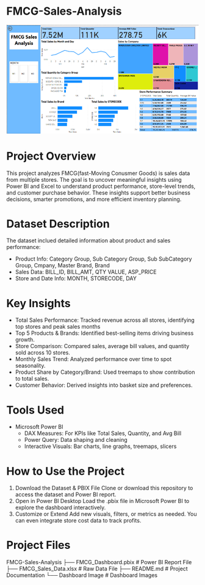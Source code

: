 # FMCG-Sales-Analysis
![Alt text](https://github.com/Khushi-Bafana/FMCG-Sales-Analysis/blob/main/FMCG%20Dashboard.png)

# Project Overview
This project analyzes FMCG(fast-Moving Conusmer Goods) is sales data from multiple stores. The goal is to uncover meaningful insights using Power BI and Excel to understand product performance, store-level trends, and customer purchase behavior. These insights support better business decisions, smarter promotions, and more efficient inventory planning.

# Dataset Description
The dataset inclued detailed information about product and sales performance:
- Product Info: Category Group,	Sub Category Group,	Sub SubCategory Group,	Cmpany,	Master Brand,	Brand
- Sales Data: BILL_ID,	BILL_AMT,	QTY	VALUE, ASP_PRICE
- Store and Date Info: MONTH,	STORECODE, DAY

# Key Insights 
- Total Sales Performance: Tracked revenue across all stores, identifying top stores and peak sales months
- Top 5 Products & Brands: Identified best-selling items driving business growth.
- Store Comparison: Compared sales, average bill values, and quantity sold across 10 stores.
- Monthly Sales Trend: Analyzed performance over time to spot seasonality.
- Product Share by Category/Brand: Used treemaps to show contribution to total sales.
- Customer Behavior: Derived insights into basket size and preferences.

# Tools Used
- Microsoft Power BI
  - DAX Measures: For KPIs like Total Sales, Quantity, and Avg Bill
  - Power Query: Data shaping and cleaning
  - Interactive Visuals: Bar charts, line graphs, treemaps, slicers

# How to Use the Project
1. Download the Dataset & PBIX File
   Clone or download this repository to access the dataset and Power BI report.
2. Open in Power BI Desktop
   Load the .pbix file in Microsoft Power BI to explore the dashboard interactively.
3. Customize or Extend
   Add new visuals, filters, or metrics as needed. You can even integrate store cost data to track profits.

# Project Files
FMCG-Sales-Analysis
├── FMCG_Dashboard.pbix          # Power BI Report File
├── FMCG_Sales_Data.xlsx         # Raw Data File
├── README.md                    # Project Documentation
└── Dashboard Image              # Dashboard Images
